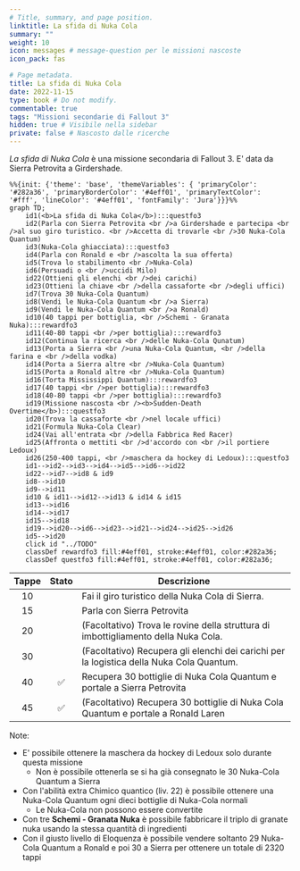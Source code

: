 ```yaml
---
# Title, summary, and page position.
linktitle: La sfida di Nuka Cola
summary: ""
weight: 10
icon: messages # message-question per le missioni nascoste
icon_pack: fas

# Page metadata.
title: La sfida di Nuka Cola
date: 2022-11-15
type: book # Do not modify.
commentable: true
tags: "Missioni secondarie di Fallout 3"
hidden: true # Visibile nella sidebar
private: false # Nascosto dalle ricerche
---
```


*La sfida di Nuka Cola* è una missione secondaria di Fallout 3. E' data da Sierra Petrovita a Girdershade.



```mermaid
%%{init: {'theme': 'base', 'themeVariables': { 'primaryColor': '#282a36', 'primaryBorderColor': '#4eff01', 'primaryTextColor': '#fff', 'lineColor': '#4eff01', 'fontFamily': 'Jura'}}}%%
graph TD;
    id1(<b>La sfida di Nuka Cola</b>):::questfo3
    id2(Parla con Sierra Petrovita <br />a Girdershade e partecipa <br />al suo giro turistico. <br />Accetta di trovarle <br />30 Nuka-Cola Quantum)
    id3(Nuka-Cola ghiacciata):::questfo3
    id4(Parla con Ronald e <br />ascolta la sua offerta)
    id5(Trova lo stabilimento <br />Nuka-Cola)
    id6(Persuadi o <br />uccidi Milo)
    id22(Ottieni gli elenchi <br />dei carichi)
    id23(Ottieni la chiave <br />della cassaforte <br />degli uffici)
    id7(Trova 30 Nuka-Cola Quantum) 
    id8(Vendi le Nuka-Cola Quantum <br />a Sierra)
    id9(Vendi le Nuka-Cola Quantum <br />a Ronald)
    id10(40 tappi per bottiglia, <br />Schemi - Granata Nuka):::rewardfo3
    id11(40-80 tappi <br />per bottiglia):::rewardfo3
    id12(Continua la ricerca <br />delle Nuka-Cola Qunatum)
    id13(Porta a Sierra <br />una Nuka-Cola Quantum, <br />della farina e <br />della vodka)
    id14(Porta a Sierra altre <br />Nuka-Cola Quantum)
    id15(Porta a Ronald altre <br />Nuka-Cola Quantum)
    id16(Torta Mississippi Quantum):::rewardfo3
    id17(40 tappi <br />per bottiglia):::rewardfo3 
    id18(40-80 tappi <br />per bottiglia):::rewardfo3
    id19(Missione nascosta <br /><b>Sudden-Death Overtime</b>):::questfo3
    id20(Trova la cassaforte <br />nel locale uffici)
    id21(Formula Nuka-Cola Clear)
    id24(Vai all'entrata <br />della Fabbrica Red Racer)
    id25(Affronta o mettiti <br />d'accordo con <br />il portiere Ledoux)
    id26(250-400 tappi, <br />maschera da hockey di Ledoux):::questfo3
    id1-->id2-->id3-->id4-->id5-->id6-->id22 
    id22-->id7-->id8 & id9
    id8-->id10
    id9-->id11
    id10 & id11-->id12-->id13 & id14 & id15
    id13-->id16
    id14-->id17
    id15-->id18
    id19-->id20-->id6-->id23-->id21-->id24-->id25-->id26
    id5-->id20
    click id "../TODO"
    classDef rewardfo3 fill:#4eff01, stroke:#4eff01, color:#282a36;
    classDef questfo3 fill:#4eff01, stroke:#4eff01, color:#282a36;
```

| Tappe |       Stato        | Descrizione                                                                              |
| :---: | :----------------: | ---------------------------------------------------------------------------------------- |
|  10   |                    | Fai il giro turistico della Nuka Cola di Sierra.                                         |
|  15   |                    | Parla con Sierra Petrovita                                                               |
|  20   |                    | (Facoltativo) Trova le rovine della struttura di imbottigliamento della Nuka Cola.       |
|  30   |                    | (Facoltativo) Recupera gli elenchi dei carichi per la logistica della Nuka Cola Quantum. |
|  40   |  :white_check_mark:                  | Recupera 30 bottiglie di Nuka Cola Quantum e portale a Sierra Petrovita                  |
|  45   | :white_check_mark: | (Facoltativo) Recupera 30 bottiglie di Nuka Cola Quantum e portale a Ronald Laren        |

Note:
- E' possibile ottenere la maschera da hockey di Ledoux solo durante questa missione
  - Non è possibile ottenerla se si ha già consegnato le 30 Nuka-Cola Quantum a Sierra
- Con l'abilità extra Chimico quantico (liv. 22) è possibile ottenere una Nuka-Cola Quantum ogni dieci bottiglie di Nuka-Cola normali
  - Le Nuka-Cola non possono essere convertite
- Con tre **Schemi - Granata Nuka** è possibile fabbricare il triplo di granate nuka usando la stessa quantità di ingredienti
- Con il giusto livello di Eloquenza è possibile vendere soltanto 29 Nuka-Cola Quantum a Ronald e poi 30 a Sierra per ottenere un totale di 2320 tappi